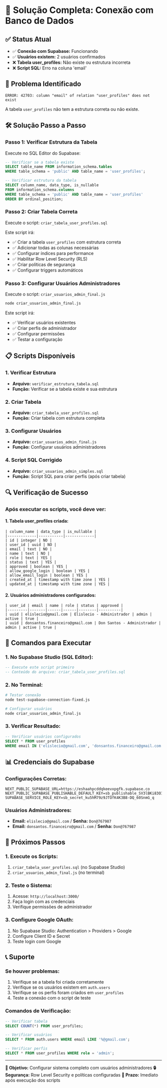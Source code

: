 # 🔧 Solução Completa: Conexão com Banco de Dados

## ✅ **Status Atual**
- ✅ **Conexão com Supabase:** Funcionando
- ✅ **Usuários existem:** 2 usuários confirmados
- ❌ **Tabela user_profiles:** Não existe ou estrutura incorreta
- ❌ **Script SQL:** Erro na coluna 'email'

## 🎯 **Problema Identificado**
```
ERROR: 42703: column "email" of relation "user_profiles" does not exist
```

A tabela `user_profiles` não tem a estrutura correta ou não existe.

## 🛠️ **Solução Passo a Passo**

### **Passo 1: Verificar Estrutura da Tabela**
Execute no SQL Editor do Supabase:
```sql
-- Verificar se a tabela existe
SELECT table_name FROM information_schema.tables 
WHERE table_schema = 'public' AND table_name = 'user_profiles';

-- Verificar estrutura da tabela
SELECT column_name, data_type, is_nullable 
FROM information_schema.columns 
WHERE table_schema = 'public' AND table_name = 'user_profiles'
ORDER BY ordinal_position;
```

### **Passo 2: Criar Tabela Correta**
Execute o script: `criar_tabela_user_profiles.sql`

Este script irá:
- ✅ Criar a tabela `user_profiles` com estrutura correta
- ✅ Adicionar todas as colunas necessárias
- ✅ Configurar índices para performance
- ✅ Habilitar Row Level Security (RLS)
- ✅ Criar políticas de segurança
- ✅ Configurar triggers automáticos

### **Passo 3: Configurar Usuários Administradores**
Execute o script: `criar_usuarios_admin_final.js`

```bash
node criar_usuarios_admin_final.js
```

Este script irá:
- ✅ Verificar usuários existentes
- ✅ Criar perfis de administrador
- ✅ Configurar permissões
- ✅ Testar a configuração

## 📋 **Scripts Disponíveis**

### **1. Verificar Estrutura**
- **Arquivo:** `verificar_estrutura_tabela.sql`
- **Função:** Verificar se a tabela existe e sua estrutura

### **2. Criar Tabela**
- **Arquivo:** `criar_tabela_user_profiles.sql`
- **Função:** Criar tabela com estrutura completa

### **3. Configurar Usuários**
- **Arquivo:** `criar_usuarios_admin_final.js`
- **Função:** Configurar usuários administradores

### **4. Script SQL Corrigido**
- **Arquivo:** `criar_usuarios_admin_simples.sql`
- **Função:** Script SQL para criar perfis (após criar tabela)

## 🔍 **Verificação de Sucesso**

### **Após executar os scripts, você deve ver:**

#### **1. Tabela user_profiles criada:**
```
| column_name | data_type | is_nullable |
|-------------|-----------|-------------|
| id | integer | NO |
| user_id | uuid | NO |
| email | text | NO |
| name | text | NO |
| role | text | YES |
| status | text | YES |
| approved | boolean | YES |
| allow_google_login | boolean | YES |
| allow_email_login | boolean | YES |
| created_at | timestamp with time zone | YES |
| updated_at | timestamp with time zone | YES |
```

#### **2. Usuários administradores configurados:**
```
| user_id | email | name | role | status | approved |
|---------|-------|------|------|--------|----------|
| uuid | elislecio@gmail.com | Elislecio - Administrador | admin | active | true |
| uuid | donsantos.financeiro@gmail.com | Don Santos - Administrador | admin | active | true |
```

## 🚀 **Comandos para Executar**

### **1. No Supabase Studio (SQL Editor):**
```sql
-- Execute este script primeiro
-- Conteúdo do arquivo: criar_tabela_user_profiles.sql
```

### **2. No Terminal:**
```bash
# Testar conexão
node test-supabase-connection-fixed.js

# Configurar usuários
node criar_usuarios_admin_final.js
```

### **3. Verificar Resultado:**
```sql
-- Verificar usuários configurados
SELECT * FROM user_profiles 
WHERE email IN ('elislecio@gmail.com', 'donsantos.financeiro@gmail.com');
```

## 📊 **Credenciais do Supabase**

### **Configurações Corretas:**
```env
NEXT_PUBLIC_SUPABASE_URL=https://eshaahpcddqkeevxpgfk.supabase.co
NEXT_PUBLIC_SUPABASE_PUBLISHABLE_DEFAULT_KEY=sb_publishable_SV3lBKi83O1jhjIYPW_bjQ_m5vK9lBD
SUPABASE_SERVICE_ROLE_KEY=sb_secret_ku5hM79z9JTOfK4K3B8-DQ_60SnmG_q
```

### **Usuários Administradores:**
- **Email:** `elislecio@gmail.com` / **Senha:** `Don@767987`
- **Email:** `donsantos.financeiro@gmail.com` / **Senha:** `Don@767987`

## 🎯 **Próximos Passos**

### **1. Execute os Scripts:**
1. `criar_tabela_user_profiles.sql` (no Supabase Studio)
2. `criar_usuarios_admin_final.js` (no terminal)

### **2. Teste o Sistema:**
1. Acesse: `http://localhost:3000/`
2. Faça login com as credenciais
3. Verifique permissões de administrador

### **3. Configure Google OAuth:**
1. No Supabase Studio: Authentication > Providers > Google
2. Configure Client ID e Secret
3. Teste login com Google

## 📞 **Suporte**

### **Se houver problemas:**
1. Verifique se a tabela foi criada corretamente
2. Verifique se os usuários existem em `auth.users`
3. Verifique se os perfis foram criados em `user_profiles`
4. Teste a conexão com o script de teste

### **Comandos de Verificação:**
```sql
-- Verificar tabela
SELECT COUNT(*) FROM user_profiles;

-- Verificar usuários
SELECT * FROM auth.users WHERE email LIKE '%@gmail.com';

-- Verificar perfis
SELECT * FROM user_profiles WHERE role = 'admin';
```

---

**🎯 Objetivo:** Configurar sistema completo com usuários administradores
**🔒 Segurança:** Row Level Security e políticas configuradas
**📅 Prazo:** Imediato após execução dos scripts
